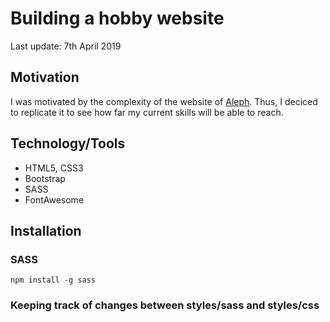 # Building a hobby website
Last update: 7th April 2019


## Motivation
I was motivated by the complexity of the website of [Aleph](http://aleph-labs.com/). Thus, I deciced to replicate it to see how far my current skills will be able to reach.


## Technology/Tools
- HTML5, CSS3
- Bootstrap
- SASS
- FontAwesome


## Installation

### SASS
```
npm install -g sass
```

### Keeping track of changes between styles/sass and styles/css
```sass --watch sass:css
```
